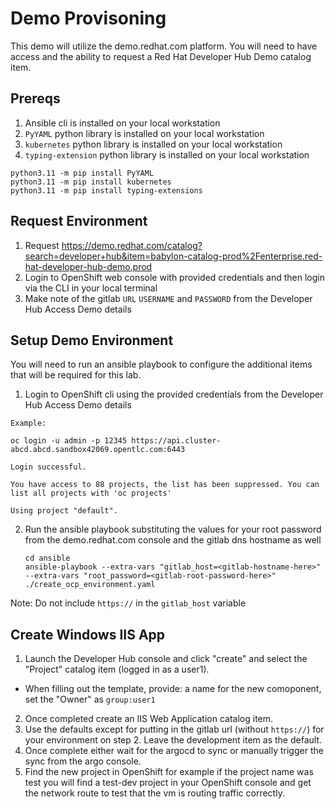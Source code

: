 # Demo Provisoning

This demo will utilize the demo.redhat.com platform.  You will need to have access and the ability to request a Red Hat Developer Hub Demo catalog item.

## Prereqs
1. Ansible cli is installed on your local workstation
2. `PyYAML` python library is installed on your local workstation
3. `kubernetes` python library is installed on your local workstation
4. `typing-extension` python library is installed on your local workstation

```
python3.11 -m pip install PyYAML
python3.11 -m pip install kubernetes
python3.11 -m pip install typing-extensions
```

## Request Environment

1. Request https://demo.redhat.com/catalog?search=developer+hub&item=babylon-catalog-prod%2Fenterprise.red-hat-developer-hub-demo.prod
2. Login to OpenShift web console with provided credentials and then login via the CLI in your local terminal
3. Make note of the gitlab `URL` `USERNAME` and `PASSWORD` from the Developer Hub Access Demo details

## Setup Demo Environment

You will need to run an ansible playbook to configure the additional items that will be required for this lab.

1. Login to OpenShift cli using the provided credentials from the Developer Hub Access Demo details

```
Example: 

oc login -u admin -p 12345 https://api.cluster-abcd.abcd.sandbox42069.opentlc.com:6443    

Login successful.

You have access to 88 projects, the list has been suppressed. You can list all projects with 'oc projects'

Using project "default". 
```
 
2. Run the ansible playbook substituting the values for your root password from the demo.redhat.com console and the gitlab dns hostname as well
    ```
    cd ansible
    ansible-playbook --extra-vars "gitlab_host=<gitlab-hostname-here>" --extra-vars "root_password=<gitlab-root-password-here>" ./create_ocp_environment.yaml
    ```

Note: Do not include `https://` in the `gitlab_host` variable

## Create Windows IIS App
1. Launch the Developer Hub console and click "create" and select the "Project" catalog item (logged in as a user1).
- When filling out the template, provide: a name for the new comoponent, set the "Owner" as `group:user1`

2. Once completed create an IIS Web Application catalog item.
3. Use the defaults except for putting in the gitlab url (without `https://`) for your environment on step 2.  Leave the development item as the default.
4. Once complete either wait for the argocd to sync or manually trigger the sync from the argo console.
5. Find the new project in OpenShift for example if the project name was test you will find a test-dev project in your OpenShift console and get the network route to test that the vm is routing traffic correctly.